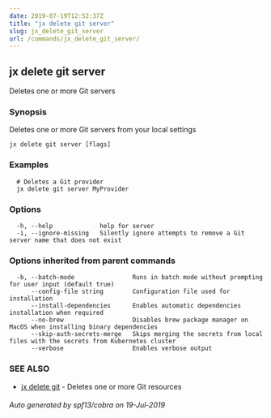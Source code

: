 ```yaml
---
date: 2019-07-19T12:52:37Z
title: "jx delete git server"
slug: jx_delete_git_server
url: /commands/jx_delete_git_server/
---
```

## jx delete git server

Deletes one or more Git servers

### Synopsis

Deletes one or more Git servers from your local settings

```
jx delete git server [flags]
```

### Examples

```
  # Deletes a Git provider
  jx delete git server MyProvider
```

### Options

```
  -h, --help             help for server
  -i, --ignore-missing   Silently ignore attempts to remove a Git server name that does not exist
```

### Options inherited from parent commands

```
  -b, --batch-mode                Runs in batch mode without prompting for user input (default true)
      --config-file string        Configuration file used for installation
      --install-dependencies      Enables automatic dependencies installation when required
      --no-brew                   Disables brew package manager on MacOS when installing binary dependencies
      --skip-auth-secrets-merge   Skips merging the secrets from local files with the secrets from Kubernetes cluster
      --verbose                   Enables verbose output
```

### SEE ALSO

* [jx delete git](/commands/jx_delete_git/)	 - Deletes one or more Git resources

###### Auto generated by spf13/cobra on 19-Jul-2019
